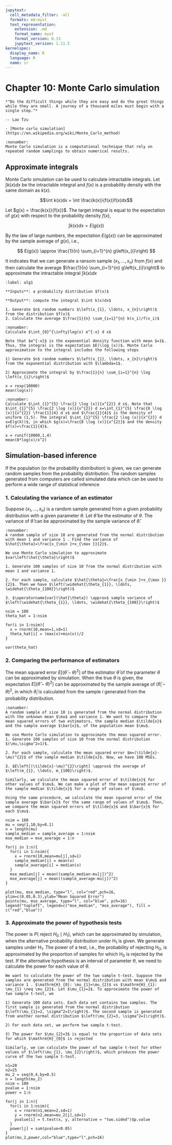 ```yaml
---
jupytext:
  cell_metadata_filter: -all
  formats: md:myst
  text_representation:
    extension: .md
    format_name: myst
    format_version: 0.13
    jupytext_version: 1.11.5
kernelspec:
  display_name: R
  language: R
  name: ir
---
```


# Chapter 10: Monte Carlo simulation

```{epigraph}
*"Do the difficult things while they are easy and do the great things while they are small. A journey of a thousand miles must begin with a single step."*

-- Lao Tzu
```

```{seealso}
- [Monte carlo simulation](https://en.wikipedia.org/wiki/Monte_Carlo_method)
```

````{prf:definition} Monte Carlo simulation
:nonumber:
Monte Carlo simulation is a computational technique that rely on repeated random samplings to obtain numerical results. 
````

## Approximate integrals
Monte Carlo simulation can be used to calculate intractable integrals. Let $\int k(x)dx$ be the intractable integral and $f(x)$ is a probability density with the same domain as $k(x)$. 

$$\int k(x)dx = \int \frac{k(x)}{f(x)}f(x)dx$$

Let $g(x) = \frac{k(x)}{f(x)}$. The target integral is equal to the expectation of $g(x)$ with respect to the probability density $f(x)$,

$$\int k(x)dx = E(g(x))$$

By the law of large numbers, the expectation $E\left(g(x)\right)$ can be approximated by the sample average of $g(x)$, i.e.,

$$
E(g(x)) \approx \frac{1}{n} \sum_{i=1}^{n} g\left(x_{i}\right)
$$

It indicates that we can generate a ransom sample $\left(x_{1}, \ldots, x_{n}\right)$ from $f(x)$ and then calculate the average $\frac{1}{n} \sum_{i=1}^{n} g\left(x_{i}\right)$ to approximate the intractable integral $\int k(x)dx$

```{prf:algorithm} Monte Carlo simulation
:label: alg1

**Inputs**: a probability distribution $f(x)$

**Output**: compute the integral $\int k(x)dx$

1. Generate $n$ random numbers $\left(x_{1}, \ldots, x_{n}\right)$ from the distribution $f(x)$
2. Calculate the average $\frac{1}{n} \sum_{i=1}^{n} k(x_i)/f(x_i)$

```

````{prf:example} 
:nonumber:
Calculate $\int_{0}^{\infty}log(x) e^{-x} d x$

Note that $e^{-x}$ is the exponential density function with mean $=1$. Thus, the integral is the expectation $E(\log (x))$. Monte Carlo approximation to the integral includes the following steps

1) Generate $n$ random numbers $\left(x_{1}, \ldots, x_{n}\right)$ from the exponential distribution with $\lambda=1$.

2) Approximate the integral by $\frac{1}{n} \sum_{i=1}^{n} \log \left(x_{i}\right)$
````
```{code-cell}
x = rexp(10000)
mean(log(x))
```

````{prf:example}
:nonumber:
Calculate $\int_{1}^{5} \frac{2 \log (x)}{x^{2}} d x$. Note that $\int_{1}^{5} \frac{2 \log (x)}{x^{2}} d x=\int_{1}^{5} \frac{8 \log (x)}{x^{2}} \frac{1}{4} d x$ and $\frac{1}{4}$ is the density of uniform (1,5). The integral $\int_{1}^{5} \frac{2 \log (x)}{x^{2}} d x=E(g(X))$, in which $g(x)=\frac{8 \log (x)}{x^{2}}$ and the density $f(x)=\frac{1}{4}$.
````

```{code-cell}
x = runif(10000,1,4)
mean(8*log(x)/x^2)
```

## Simulation-based inference
If the population (or the probability distribution) is given, we can generate random samples from the probability distribution. The random samples generated from computers are called simulated data which can be used to perform a wide range of statistical inference

### 1. Calculating the variance of an estimator 
Suppose $\left(x_{1}, \ldots, x_{n}\right)$ is a random sample generated from a given probability distribution with a given parameter $\theta$. Let $\hat{\theta}$ be the estimator of $\theta$. The variance of $\hat{\theta}$ can be approximated by the sample variance of $\hat{\theta}$. 

````{prf:example}
:nonumber:
A random sample of size 10 are generated from the normal distribution with mean 1 and variance 1 . Find the variance of $\hat{\theta}=\frac{x_{\min }+x_{\max }}{2}$.

We use Monte Carlo simulation to approximate $var\left(\hat{\theta}\right)$

1. Generate 100 samples of size 10 from the normal distribution with mean 1 and variance 1.

2. For each sample, calculate $\hat{\theta}=\frac{x_{\min }+x_{\max }}{2}$. Then we have $\left(\widehat{\theta_{1}}, \ldots, \widehat{\theta_{100}}\right)$

3. $\operatorname{var}(\hat{\theta}) \approx$ sample variance of $\left(\widehat{\theta_{1}}, \ldots, \widehat{\theta_{100}}\right)$
````

```{code-cell}
nsim = 100
theta_hat = 1:nsim

for(i in 1:nsim){
  x = rnorm(10,mean=1,sd=1)
  theta_hat[i] = (max(x)+min(x))/2
}

var(theta_hat)
```

### 2. Comparing the performance of estimators

The mean squared error $E\left[(\hat{\theta}-\theta)^{2}\right]$ of the estimator $\hat{\theta}$ of the parameter $\theta$ can be approximated by simulation. When the true $\theta$ is given, the expectation $E\left[(\hat{\theta}-\theta)^{2}\right]$ can be approximated by the sample average of $\left(\widehat{\theta}_{i}-\theta\right)^{2}$, in which $\widehat{\theta}_{i}$ is calculated from the sample $i$ generated from the probability distribution.

````{prf:example}
:nonumber:
A random sample of size 10 is generated from the normal distribution with the unknown mean $\mu$ and variance 1. We want to compare the mean squared errors of two estimators, the sample median $\tilde{x}$ and the sample average $\bar{x}$, of the population mean $\mu$.

We use Monte Carlo simulation to approximate the mean squared error.
1. Generate 100 samples of size 10 from the normal distribution $(\mu,\sigma^2=1)$.

2. For each sample, calculate the mean squared error $m=(\tilde{x}-\mu)^{2}$ of the sample median $\tilde{x}$. Now, we have 100 MSEs.

3. $E\left[(\tilde{x}-\mu)^{2}\right] \approx$ the average of $\left(m_{1}, \ldots, m_{100}\right)$.

Similarly, we calculate the mean squared error of $\tilde{x}$ for other values of $\mu$. We can make a plot of the mean squared error of the sample median $\tilde{x}$ for a range of values of $\mu$. 

Using the same procedure, we calculate the mean squared error of the sample average $\bar{x}$ for the same range of values of $\mu$. Then, we compare the mean squared errors of $\tilde{x}$ and $\bar{x}$ for each $\mu$.
````

```{code-cell}
nsim = 100
mu = seq(1,10,by=0.1)
n = length(mu)
sample_median = sample_average = 1:nsim
mse_median = mse_average = 1:n

for(j in 1:n){
  for(i in 1:nsim){
    x = rnorm(10,mean=mu[j],sd=1)
    sample_median[i] = mean(x)
    sample_average[i] = median(x)
  }
  mse_median[j] = mean((sample_median-mu[j])^2)
  mse_average[j] = mean((sample_average-mu[j])^2)
}

plot(mu, mse_median, type="l", col="red",pch=16, ylim=c(0.05,0.3),ylab="Mean Squared Error")
points(mu, mse_average, type="l", col="blue", pch=16)
legend("topleft", legend=c("mse_median", "mse_average"), fill = c("red","blue"))

```

### 3. Approximate the power of hypothesis tests

The power is $P\left(\right.$ reject $\left.H_{0} \mid H_{1}\right)$, which can be approximated by simulation, when the alternative probability distribution under $\mathrm{H}_{1}$ is given. We generate samples under $\mathrm{H}_{1}$. The power of a test, i.e., the probability of rejecting $\mathrm{H}_{0}$, is approximated by the proportion of samples for which $\mathrm{H}_{0}$ is rejected by the test. If the alternative hypothesis is an interval of parameter $\theta$, we need to calculate the power for each value of $\theta$.

````{prf:example}
We want to calculate the power of the two sample t-test. Suppose the samples are generated from the normal distribution with mean $\mu$ and variance 1 . $\mathrm{H}_{0}: \mu_{1}=\mu_{2}$ vs $\mathrm{H}_{1}: \mu_{1} \neq \mu_{2}$. Let $\mu_{1}=2$. To approximate the power of two sample t-test, we

1) Generate 100 data sets. Each data set contains two samples. The first sample is generated from the normal distribution $\left(\mu_{1}=2, \sigma^2=1\right)$. The second sample is generated from another normal distribution $\left(\mu_{2}=3, \sigma^2=1\right)$. 

2) For each data set, we perform two sample t-test.

3) The power for $\mu_{2}=3$ is equal to the proportion of data sets for which $\mathrm{H}_{0}$ is rejected

Similarly, we can calculate the power of two sample t-test for other values of $\left(\mu_{1}, \mu_{2}\right)$, which produces the power curve of the two sample t-test.
````

```{code-cell}
n1=20
n2=25
mu_2 = seq(0,4,by=0.5)
n = length(mu_2)
nsim = 100
pvalue = 1:nsim
power = 1:n

for(j in 1:n){
  for(i in 1:nsim){
    x = rnorm(n1,mean=2,sd=1)
    y = rnorm(n2,mean=mu_2[j],sd=1)
    pvalue[i] = t.test(x, y, alternative = "two.sided")$p.value
  }
  power[j] = sum(pvalue<0.05)
}
plot(mu_2,power,col="blue",type="l",pch=16)

```

